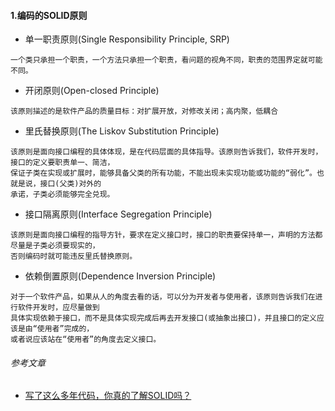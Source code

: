 #### 1.编码的SOLID原则
* 单一职责原则(Single Responsibility Principle, SRP)
```
一个类只承担一个职责，一个方法只承担一个职责，看问题的视角不同，职责的范围界定就可能不同。
```
* 开闭原则(Open-closed Principle)
```
该原则描述的是软件产品的质量目标：对扩展开放，对修改关闭；高内聚，低耦合
```
* 里氏替换原则(The Liskov Substitution Principle)
```
该原则是面向接口编程的具体体现，是在代码层面的具体指导。该原则告诉我们，软件开发时，接口的定义要职责单一、简洁，
保证子类在实现或扩展时，能够具备父类的所有功能，不能出现未实现功能或功能的“弱化”。也就是说，接口(父类)对外的
承诺，子类必须能够完全兑现。
```
* 接口隔离原则(Interface Segregation Principle)
```
该原则是面向接口编程的指导方针，要求在定义接口时，接口的职责要保持单一，声明的方法都尽量是子类必须要现实的，
否则编码时就可能违反里氏替换原则。
```
* 依赖倒置原则(Dependence Inversion Principle)
```
对于一个软件产品，如果从人的角度去看的话，可以分为开发者与使用者，该原则告诉我们在进行软件开发时，应尽量做到
具体实现依赖于接口，而不是具体实现完成后再去开发接口(或抽象出接口)，并且接口的定义应该是由“使用者”完成的，
或者说应该站在“使用者”的角度去定义接口。
```
###### 参考文章
* <a href="https://mp.weixin.qq.com/s/VLgSGx8tWYR2a_0IqRCyig" target="_blank">写了这么多年代码，你真的了解SOLID吗？</a>
